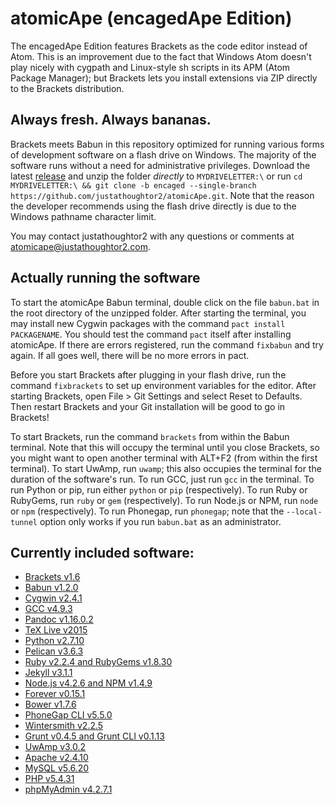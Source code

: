 # atomicApe (encagedApe Edition)
The encagedApe Edition features Brackets as the code editor instead of Atom. This is an improvement due to the fact that Windows Atom doesn't play nicely with cygpath and Linux-style sh scripts in its APM (Atom Package Manager); but Brackets lets you install extensions via ZIP directly to the Brackets distribution.

## Always fresh. Always bananas.
Brackets meets Babun in this repository optimized for running various forms of development software on a flash drive on Windows. The majority of the software runs without a need for administrative privileges. Download the latest [release](https://github.com/justathoughtor2/atomicApe/releases) and unzip the folder *directly* to `MYDRIVELETTER:\` or run `cd MYDRIVELETTER:\ && git clone -b encaged --single-branch https://github.com/justathoughtor2/atomicApe.git`. Note that the reason the developer recommends using the flash drive directly is due to the Windows pathname character limit.

You may contact justathoughtor2 with any questions or comments at [atomicape@justathoughtor2.com](mailto:atomicape@justathoughtor2.com).

## Actually running the software
To start the atomicApe Babun terminal, double click on the file `babun.bat` in the root
directory of the unzipped folder. After starting the terminal, you may install new Cygwin packages with the command `pact install PACKAGENAME`.
You should test the command `pact` itself after installing atomicApe. If there are errors registered, run the command `fixbabun` and try again.
If all goes well, there will be no more errors in pact.

Before you start Brackets after plugging in your flash drive, run the command `fixbrackets` to set up environment variables for the editor. After starting Brackets, open File > Git Settings and select Reset to Defaults. Then restart Brackets and your Git installation will be good to go in Brackets!

To start Brackets, run the command `brackets` from within the
Babun terminal. Note that this will occupy the terminal until you close Brackets, so you might 
want to open another terminal with ALT+F2 (from within the first terminal). To start UwAmp, run `uwamp`; this also
occupies the terminal for the duration of the software's run. To run GCC, just
run `gcc` in the terminal. To run Python or pip, run either `python` or `pip`
(respectively). To run Ruby or RubyGems, run `ruby` or `gem` (respectively). To run Node.js or NPM, run `node` or `npm` (respectively).
To run Phonegap, run `phonegap`; note that the `--local-tunnel` option only works if you run `babun.bat` as an administrator.

## Currently included software:
+ [Brackets v1.6](http://brackets.io/)
+ [Babun v1.2.0](https://github.com/babun/babun)
+ [Cygwin v2.4.1](https://cygwin.com/)
+ [GCC v4.9.3](https://gcc.gnu.org/)
+ [Pandoc v1.16.0.2](http://pandoc.org/)
+ [TeX Live v2015](http://www.tug.org/texlive/)
+ [Python v2.7.10](https://www.python.org/)
+ [Pelican v3.6.3](http://blog.getpelican.com/)
+ [Ruby v2.2.4 and RubyGems v1.8.30](https://www.ruby-lang.org/en/)
+ [Jekyll v3.1.1](https://jekyllrb.com/)
+ [Node.js v4.2.6 and NPM v1.4.9](https://nodejs.org/en/)
+ [Forever v0.15.1](https://github.com/foreverjs/forever)
+ [Bower v1.7.6](https://github.com/bower/bower)
+ [PhoneGap CLI v5.5.0](http://phonegap.com/)
+ [Wintersmith v2.2.5](http://wintersmith.io/)
+ [Grunt v0.4.5 and Grunt CLI v0.1.13](http://gruntjs.com/)
+ [UwAmp v3.0.2](http://www.uwamp.com/en/)
+ [Apache v2.4.10](http://www.apache.org/)
+ [MySQL v5.6.20](https://www.mysql.com/)
+ [PHP v5.4.31](https://secure.php.net/)
+ [phpMyAdmin v4.2.7.1](https://www.phpmyadmin.net/)
